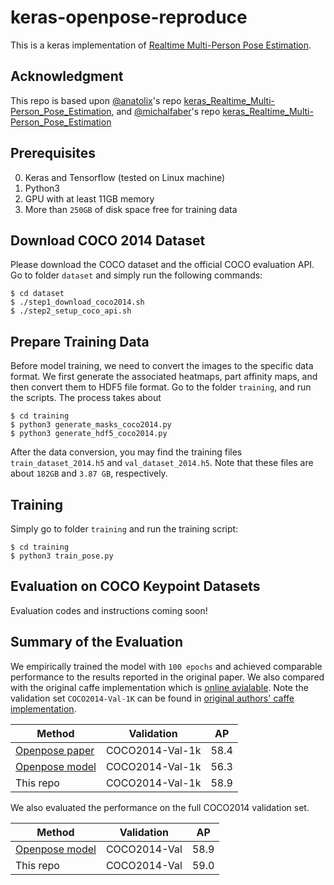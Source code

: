 # keras-openpose-reproduce

This is a keras implementation of [Realtime Multi-Person Pose Estimation](https://github.com/ZheC/Realtime_Multi-Person_Pose_Estimation).


## Acknowledgment
This repo is based upon [@anatolix](https://github.com/anatolix)'s repo [keras_Realtime_Multi-Person_Pose_Estimation](https://github.com/anatolix/keras_Realtime_Multi-Person_Pose_Estimation), and [@michalfaber](https://github.com/michalfaber)'s repo [keras_Realtime_Multi-Person_Pose_Estimation](https://github.com/michalfaber/keras_Realtime_Multi-Person_Pose_Estimation)

## Prerequisites

  0. Keras and Tensorflow (tested on Linux machine)
  0. Python3
  0. GPU with at least 11GB memory
  0. More than `250GB` of disk space free for training data


## Download COCO 2014 Dataset

Please download the COCO dataset and the official COCO evaluation API. Go to folder `dataset` and simply run the following commands:

    $ cd dataset
    $ ./step1_download_coco2014.sh
    $ ./step2_setup_coco_api.sh


## Prepare Training Data 

Before model training, we need to convert the images to the specific data format. We first generate the associated heatmaps, part affinity maps, and then convert them to HDF5 file format. Go to the folder `training`, and run the scripts. The process takes about 

    $ cd training
    $ python3 generate_masks_coco2014.py
    $ python3 generate_hdf5_coco2014.py

After the data conversion, you may find the training files `train_dataset_2014.h5` and `val_dataset_2014.h5`. Note that these files are about `182GB` and `3.87 GB`, respectively.

## Training

Simply go to folder `training` and run the training script:

    $ cd training
    $ python3 train_pose.py


## Evaluation on COCO Keypoint Datasets

Evaluation codes and instructions coming soon!


## Summary of the Evaluation

We empirically trained the model with `100 epochs` and achieved comparable performance to the results reported in the original paper. We also compared with the original caffe implementation which is [online avialable](https://github.com/michalfaber/keras_Realtime_Multi-Person_Pose_Estimation#converting-caffe-model-to-keras-model). Note the validation set `COCO2014-Val-1K` can be found in [original authors' caffe implementation](https://github.com/ZheC/caffe_rtpose/blob/master/image_info_val2014_1k.txt).


|     Method      |       Validation      |     AP    | 
|-----------------|:---------------------:|:---------:|
|  [Openpose paper](https://arxiv.org/pdf/1611.08050.pdf) |  COCO2014-Val-1k   |    58.4   | 
|  [Openpose model](https://github.com/michalfaber/keras_Realtime_Multi-Person_Pose_Estimation#converting-caffe-model-to-keras-model) |    COCO2014-Val-1k    |    56.3   |     
|    This repo    |    COCO2014-Val-1k    |    58.9   |


We also evaluated the performance on the full COCO2014 validation set.

|     Method      |       Validation      |     AP    | 
|-----------------|:---------------------:|:---------:|  
|  [Openpose model](https://github.com/michalfaber/keras_Realtime_Multi-Person_Pose_Estimation#converting-caffe-model-to-keras-model) |      COCO2014-Val     |    58.9   |    
|    This repo    |      COCO2014-Val     |    59.0   |   



